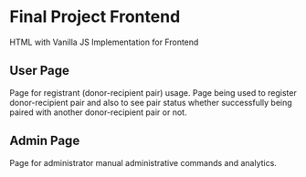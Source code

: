 # Final Project Frontend
HTML with Vanilla JS Implementation for Frontend

## User Page
Page for registrant (donor-recipient pair) usage. Page being used to register donor-recipient pair and also to see pair status whether successfully being paired with another donor-recipient pair or not.

## Admin Page
Page for administrator manual administrative commands and analytics.
